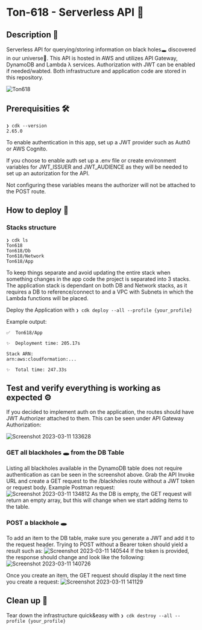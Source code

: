 # Ton-618 - Serverless API 🔭

## Description 📃

Serverless API for querying/storing information on black holes🕳️ discovered in our universe🌌.
This API is hosted in AWS and utilizes API Gateway, DynamoDB and Lambda λ services. Authorization with JWT can be enabled if needed/wabted. Both infrastructure and application code are stored in this repository. 

![Ton618](https://user-images.githubusercontent.com/81910142/229298520-71e257ed-e4e8-4583-b61a-1fb93ae9736f.png)


## Prerequisities 🛠️

```
❯ cdk --version
2.65.0
```

To enable authentication in this app, set up a JWT provider such as Auth0 or AWS Cognito.

If you choose to enable auth set up a .env file or create environment variables for JWT_ISSUER and JWT_AUDIENCE as they will be needed to set up an autorization for the API.

Not configuring these variables means the authorizer will not be attached to the POST route.

## How to deploy 🚀

### Stacks structure

```
❯ cdk ls
Ton618
Ton618/Db
Ton618/Network
Ton618/App
```

To keep things separate and avoid updating the entire stack when something changes in the app code the project is separated into 3 stacks. The application stack is dependant on both DB and Network stacks, as it requires a DB to reference/connect to and a VPC with Subnets in which the Lambda functions will be placed.

Deploy the Application with `❯ cdk deploy --all --profile {your_profile}`

Example output:

```
✅  Ton618/App

✨  Deployment time: 205.17s

Stack ARN:
arn:aws:cloudformation:...

✨  Total time: 247.33s
```

## Test and verify everything is working as expected ⚙️

If you decided to implement auth on the application, the routes should have JWT Authorizer attached to them. This can be seen under API Gateway Authorization:

![Screenshot 2023-03-11 133628](https://user-images.githubusercontent.com/81910142/224485110-51e5d2af-24d8-4395-993b-4da2ad0e6024.jpg)

### GET all blackholes 🕳️ from the DB Table

Listing all blackholes available in the DynamoDB table does not require authentication as can be seen in the screenshot above. Grab the API Invoke URL and create a GET request to the /blackholes route without a JWT token or request body.
Example Postman request:
![Screenshot 2023-03-11 134812](https://user-images.githubusercontent.com/81910142/224485540-a90e8915-20f2-44fc-85b1-7d898922bb61.jpg)
As the DB is empty, the GET request will return an empty array, but this will change when we start adding items to the table.

### POST a blackhole 🕳️

To add an item to the DB table, make sure you generate a JWT and add it to the request header. Trying to POST without a Bearer token should yield a result such as:
![Screenshot 2023-03-11 140544](https://user-images.githubusercontent.com/81910142/224486282-608db6bd-a3a8-4bea-89ad-35d5d8c2da4d.jpg)
If the token is provided, the response should change and look like the following:
![Screenshot 2023-03-11 140726](https://user-images.githubusercontent.com/81910142/224486352-277f3ea4-a062-41a5-9a5e-2323936ee57a.jpg)

Once you create an item, the GET request should display it the next time you create a request:
![Screenshot 2023-03-11 141129](https://user-images.githubusercontent.com/81910142/224486517-c75558a8-e6b3-4787-9042-6cdb788ed86b.jpg)

## Clean up 🧹

Tear down the infrastructure quick&easy with
`❯ cdk destroy --all --profile {your_profile}`
